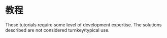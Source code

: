 # 教程

These tutorials require some level of development expertise. The solutions described are not considered turnkey/typical use.
